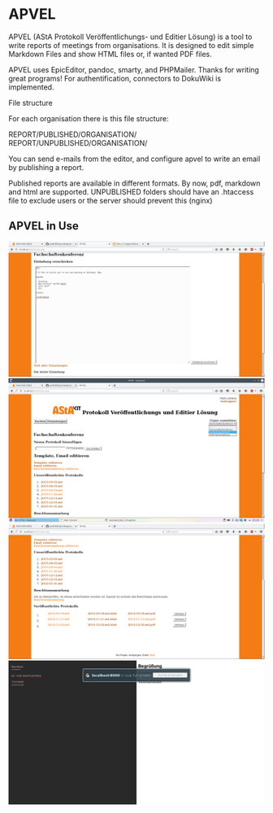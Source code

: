 APVEL
======


APVEL (AStA Protokoll Veröffentlichungs- und Editier Lösung) is a tool to write reports of meetings from organisations.
It is designed to edit simple Markdown Files and show HTML files or, if wanted PDF files.

APVEL uses EpicEditor, pandoc, smarty, and PHPMailer. Thanks for writing great programs!
For authentification, connectors to DokuWiki is implemented.

File structure

For each organisation there is this file structure:

REPORT/PUBLISHED/ORGANISATION/
REPORT/UNPUBLISHED/ORGANISATION/

You can send e-mails from the editor, and configure apvel to write an email by publishing a report.

Published reports are available in different formats. By now, pdf, markdown and html are supported.
UNPUBLISHED folders should have an .htaccess file to exclude users or the server should prevent this (nginx)

APVEL in Use
------------

![](https://raw.githubusercontent.com/JustKiddingCode/apvel/master/doc/screenshots/invitation.png)
![](https://raw.githubusercontent.com/JustKiddingCode/apvel/master/doc/screenshots/organ_selector.png)
![](https://raw.githubusercontent.com/JustKiddingCode/apvel/master/doc/screenshots/overview.png)
![](https://raw.githubusercontent.com/JustKiddingCode/apvel/master/doc/screenshots/using_epiceditor.png)

